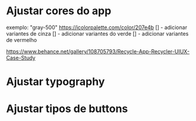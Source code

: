 # Ajustar cores do app

exemplo: "gray-500"
https://icolorpalette.com/color/207e4b
[] - adicionar variantes de cinza
[] - adicionar variantes do verde
[] - adicionar variantes de vermelho

https://www.behance.net/gallery/108705793/Recycle-App-Recycler-UIUX-Case-Study

# Ajustar typography

# Ajustar tipos de buttons
